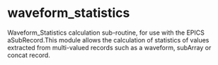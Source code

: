 # waveform_statistics
Waveform_Statistics calculation sub-routine, for use with the EPICS aSubRecord.This module allows the calculation of statistics of values extracted from multi-valued records such as a waveform, subArray or concat record.
